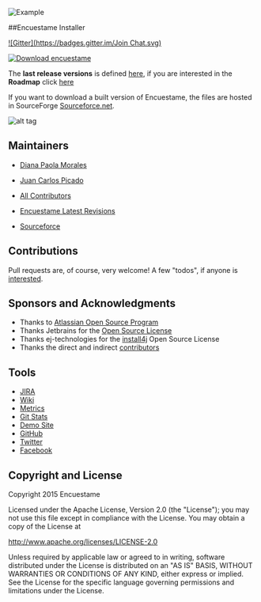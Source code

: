 ![Example](http://encuestame.org/logos/horizontal/enuestame_horizontal_small_alpha.png)

##Encuestame Installer

[![Gitter](https://badges.gitter.im/Join Chat.svg)](https://gitter.im/encuestame/encuestame?utm_source=badge&utm_medium=badge&utm_campaign=pr-badge&utm_content=badge)

[![Download encuestame](https://img.shields.io/sourceforge/dw/encuestame.svg)](https://sourceforge.net/projects/encuestame/files/latest/download)

The **last release versions** is defined [here](http://encuestame.org/wiki/display/RELEASE/), if you are interested in the **Roadmap** click [here](http://www.encuestame.org/issues/browse/ENCUESTAME?report=com.atlassian.jirafisheyeplugin:fisheye-projectpanel&mode=changesets#selectedTab=com.atlassian.jira.plugin.system.project%3Aroadmap-panel)

If you want to download a built version of Encuestame, the files are hosted in SourceForge [Sourceforce.net](http://sourceforge.net/projects/encuestame/files/).

![alt tag](http://www.encuestame.org/screenshots/installer_desktop.png)

## Maintainers
* [Diana Paola Morales](http://at.linkedin.com/in/dianmorales/)
* [Juan Carlos Picado](http://www.jotadeveloper.me)
* [All Contributors](https://github.com/orgs/encuestame/people)

* [Encuestame Latest Revisions](http://www.encuestame.org/revisions/)
* [Sourceforce](http://sourceforge.net/projects/encuestame/?source=directory)

## Contributions
Pull requests are, of course, very welcome! A few "todos", if anyone is [interested](http://www.encuestame.org/wiki/display/DEVELOPMENT/Commiters+Guidelines).

## Sponsors and Acknowledgments
* Thanks to [Atlassian Open Source Program](http://www.atlassian.com/)
* Thanks Jetbrains for the [Open Source License](http://www.jetbrains.com/idea/buy/choose_edition.jsp?license=OPEN_SOURCE)
* Thanks ej-technologies for the [install4j](https://www.ej-technologies.com/products/install4j/overview.html) Open Source License
* Thanks the direct and indirect [contributors](https://github.com/encuestame/encuestame/graphs/contributors)

## Tools

* [JIRA](http://www.encuestame.org/issues)
* [Wiki](http://www.encuestame.org/wiki)
* [Metrics](http://www.encuestame.org/clover)
* [Git Stats](http://encuestame.org/git-stats/)
* [Demo Site](http://www.encuestame.org/demo)
* [GitHub](http://github.com/encuestame)
* [Twitter](http://www.twitter.com/encuestame)
* [Facebook](https://www.facebook.com/encuestame)


Copyright and License
---------------------

Copyright 2015 Encuestame

Licensed under the Apache License, Version 2.0 (the "License");
you may not use this file except in compliance with the License.
You may obtain a copy of the License at

   http://www.apache.org/licenses/LICENSE-2.0

Unless required by applicable law or agreed to in writing, software
distributed under the License is distributed on an "AS IS" BASIS,
WITHOUT WARRANTIES OR CONDITIONS OF ANY KIND, either express or implied.
See the License for the specific language governing permissions and
limitations under the License.


